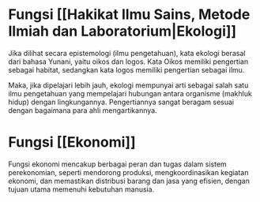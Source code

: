 # Fungsi [[Hakikat Ilmu Sains, Metode Ilmiah dan Laboratorium|Ekologi]]

Jika dilihat secara epistemologi (ilmu pengetahuan), kata ekologi berasal dari bahasa Yunani, yaitu oikos dan logos. Kata Oikos memiliki pengertian sebagai habitat, sedangkan kata logos memiliki pengertian sebagai ilmu.

Maka, jika dipelajari lebih jauh, ekologi mempunyai arti sebagai salah satu ilmu pengetahuan yang mempelajari hubungan antara organisme (makhluk hidup) dengan lingkungannya. Pengertiannya sangat beragam sesuai dengan bagaimana para ahli mengartikannya.
# Fungsi [[Ekonomi]]
Fungsi ekonomi mencakup berbagai peran dan tugas dalam sistem perekonomian, seperti mendorong produksi, mengkoordinasikan kegiatan ekonomi, dan memastikan distribusi barang dan jasa yang efisien, dengan tujuan utama memenuhi kebutuhan manusia. 